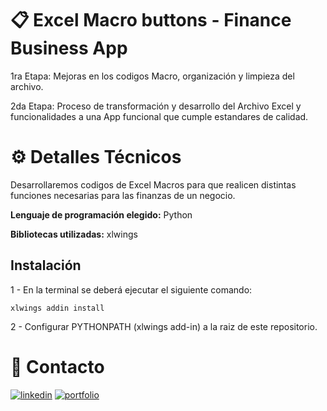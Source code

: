 # 📋 Excel Macro buttons - Finance Business App
1ra Etapa: Mejoras en los codigos Macro, organización y limpieza del archivo.

2da Etapa: Proceso de transformación y desarrollo del Archivo Excel y funcionalidades a una App funcional que cumple estandares de calidad.

# ⚙️ Detalles Técnicos 
Desarrollaremos codigos de Excel Macros para que realicen distintas funciones necesarias para las finanzas de un negocio.

**Lenguaje de programación elegido:** Python 

**Bibliotecas utilizadas:** xlwings

## Instalación
1 - En la terminal se deberá ejecutar el siguiente comando:
```console
xlwings addin install
```

2 - Configurar PYTHONPATH (xlwings add-in) a la raiz de este repositorio.

# 🔗 Contacto
[![linkedin](https://img.shields.io/badge/linkedin-0A66C2?style=for-the-badge&logo=linkedin&logoColor=white)](https://www.linkedin.com/in/ezequiel-matias-rodriguez-094b76188/)
[![portfolio](https://img.shields.io/badge/my_portfolio-000?style=for-the-badge&logo=ko-fi&logoColor=white)](https://github.com/Eze-Rodriguez)